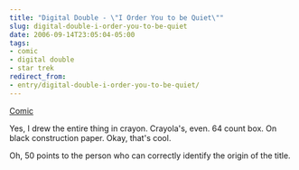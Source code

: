 ```yaml
---
title: "Digital Double - \"I Order You to be Quiet\""
slug: digital-double-i-order-you-to-be-quiet
date: 2006-09-14T23:05:04-05:00
tags:
- comic
- digital double
- star trek
redirect_from:
- entry/digital-double-i-order-you-to-be-quiet/
---
```

[Comic](http://digitaldouble.smackjeeves.com/comics/62369/)

Yes, I drew the entire thing in crayon. Crayola's, even. 64 count box. On black construction paper. Okay, that's cool.

Oh, 50 points to the person who can correctly identify the origin of the title.
